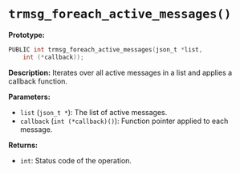 # `trmsg_foreach_active_messages()`

**Prototype:**
```c
PUBLIC int trmsg_foreach_active_messages(json_t *list,
    int (*callback));
```

**Description:**
Iterates over all active messages in a list and applies a callback function.

**Parameters:**
- `list` (`json_t *`): The list of active messages.
- `callback` (`int (*callback)()`): Function pointer applied to each message.

**Returns:**
- `int`: Status code of the operation.
